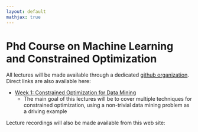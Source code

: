 ```yaml
---
layout: default
mathjax: true
---
```


# Phd Course on Machine Learning and Constrained Optimization

All lectures will be made available through a dedicated [github organization](https://github.com/phd-course-ml-co-2021). Direct links are also available here:

* [Week 1: Constrained Optimization for Data Mining](https://github.com/phd-course-ml-co-2021/phd-ml-co-2021-01)
  - The main goal of this lectures will be to cover multiple techniques for constrained optimization, using a non-trivial data mining problem as a driving example

Lecture recordings will also be made available from this web site:


